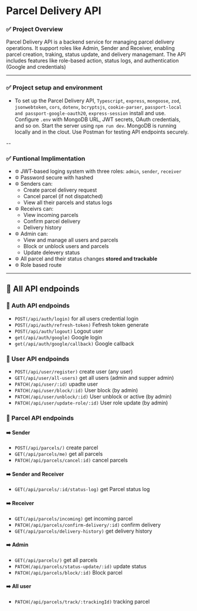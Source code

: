 # Parcel Delivery API

### **✅ Project Overview**

Parcel Delivery API is a backend service for managing parcel delivery operations. It support roles like Admin, Sender and Receiver, enabling parcel creation, traking, status update, and delivery managemant. The API includes features like role-based action, status logs, and authentication (Google and credentials) 

---

### **✅ Project setup and environment**
- To set up the Parcel Delivery API, `Typescript`, `express`, `mongoose`, `zod`, `jsonwebtoken`, `cors`, `dotenv`, `bcryptsjs`, `cookie-parser`, `passport-local and passport-google-oauth20`, `express-session` install and use. Configure `.env` with MongoDB URL, JWT secrets, OAuth credentials, and so on. Start the server using `npm run dev`. MongoDB is running locally and in the clout. Use Postman for testing API endpoints securely.

--

### **✅ Funtional Implimentation**
- ✡️ JWT-based loging system with three roles: `admin`, `sender`, `receiver`
- ✡️ Password secure with hashed
- ✡️ Senders can:
    - Create parcel delivery request
    - Cancel parcel (if not dispatched)
    - View all their parcels and status logs
- ✡️ Receivrs can:
    - View incoming parcels
    - Confirm parcel delivery
    - Delivery history
- ✡️ Admin can:
    - View and manage all users and parcels
    - Block or unblock users and parcels 
    - Update delevery status
- ✡️ All parcel and their status changes **stored and trackable**
- ✡️ Role based route
  
---

## **🧩 All API endpoinds**

### **💼 Auth API endpoinds**
- `POST(/api/auth/login)`  for all users credential login
- `POST(/api/auth/refresh-token)`  Fefresh token generate
- `POST(/api/auth/logout)`  Logout user
- `get(/api/auth/google)`  Google login
- `get(/api/auth/google/callback)` 
   Google callback

### **💼 User API endpoinds**
- `POST(/api/user/register)`  create user (any user)
- `GET(/api/user/all-users)`  get all users (admin and supper admin)
- `PATCH(/api/user/:id)`  upadte user
- `PATCH(/api/user/block/:id)`  User block (by admin)
- `PATCH(/api/user/unblock/:id)`  User unblock or active (by admin)
- `PATCH(/api/user/update-role/:id)`  User role update (by admin)

### **💼 Parcel API endpoinds**
#### ➡️ **Sender**
- `POST(/api/parcels/)`  create parcel
- `GET(/api/parcels/me)`  get all parcels
- `PATCH(/api/parcels/cancel:id)`  cancel parcels
#### ➡️ **Sender and Receiver**
- `GET(/api/parcels/:id/status-log)`  get Parcel status log
#### ➡️ **Receiver**
- `GET(/api/parcels/incoming)`  get incoming parcel
- `PATCH(/api/parcels/confirm-delivery/:id)`  confirm delivery
- `GET(/api/parcels/delivery-history)`  get delivery history
#### ➡️ **Admin**
- `GET(/api/parcels/)`  get all parcels
- `PATCH(/api/parcels/status-update/:id)`  update status
- `PATCH(/api/parcels/block/:id)`  Block parcel
#### ➡️ **All user**
- `PATCH(/api/parcels/track/:trackingId)`  tracking parcel
